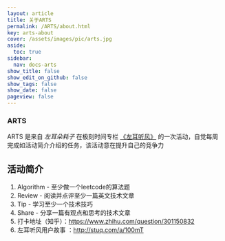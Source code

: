 ```yaml
---
layout: article
title: 关于ARTS
permalink: /ARTS/about.html
key: arts-about
cover: /assets/images/pic/arts.jpg
aside:
  toc: true
sidebar:
  nav: docs-arts
show_title: false
show_edit_on_github: false
show_tags: false
show_date: false
pageview: false
---
```

<style>
  .hero-example p {
    margin: .5rem 0;
  }
  .hero-example--height {
    height: 500px;
  }
  .hero-fill-example {
    background-color: #ccc;
  }
  .hero-fill-example--dark {
    background-color: #123;
  }
  .hero-bg-image-example {
    background-image: url("/docs/assets/images/cover1.jpg");
  }
  .hero-bg-image-example--linear-gradient {
    background-image: linear-gradient(135deg, rgba(255, 69, 0, .5), rgba(255, 197, 0, .2)), url("/docs/assets/images/cover1.jpg");
  }
</style>

<div class="hero hero-example hero--dark hero-bg-image-example my-3">
  <div class="hero__content">
    <h3>ARTS</h3>
  </div>
</div>

ARTS 是来自 *左耳朵耗子* 在极刻时间专栏 [《左耳听风》](https://time.geekbang.org/column/intro/48) 的一次活动，自觉每周完成如活动简介介绍的任务，该活动意在提升自己的竞争力

## 活动简介   
1. Algorithm - 至少做一个leetcode的算法题
2. Review - 阅读并点评至少一篇英文技术文章
3. Tip - 学习至少一个技术技巧
4. Share - 分享一篇有观点和思考的技术文章
5. 打卡地址（知乎）：https://www.zhihu.com/question/301150832
6. 左耳听风用户故事 ：http://stuq.com/a/100mT
